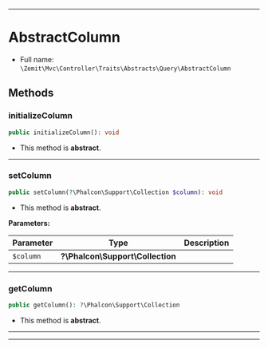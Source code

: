***

# AbstractColumn





* Full name: `\Zemit\Mvc\Controller\Traits\Abstracts\Query\AbstractColumn`




## Methods


### initializeColumn



```php
public initializeColumn(): void
```




* This method is **abstract**.







***

### setColumn



```php
public setColumn(?\Phalcon\Support\Collection $column): void
```




* This method is **abstract**.



**Parameters:**

| Parameter | Type | Description |
|-----------|------|-------------|
| `$column` | **?\Phalcon\Support\Collection** |  |





***

### getColumn



```php
public getColumn(): ?\Phalcon\Support\Collection
```




* This method is **abstract**.







***

***

